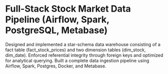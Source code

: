# Full-Stack Stock Market Data Pipeline (Airflow, Spark, PostgreSQL, Metabase)
Designed and implemented a star-schema data warehouse consisting of a fact table (fact_stock_prices) and two dimension tables (dim_stock, dim_date). Enforced referential integrity through foreign keys and optimized for analytical querying. Built a complete data ingestion pipeline using Airflow, Spark, Postgres, Docker, and Metabase.
